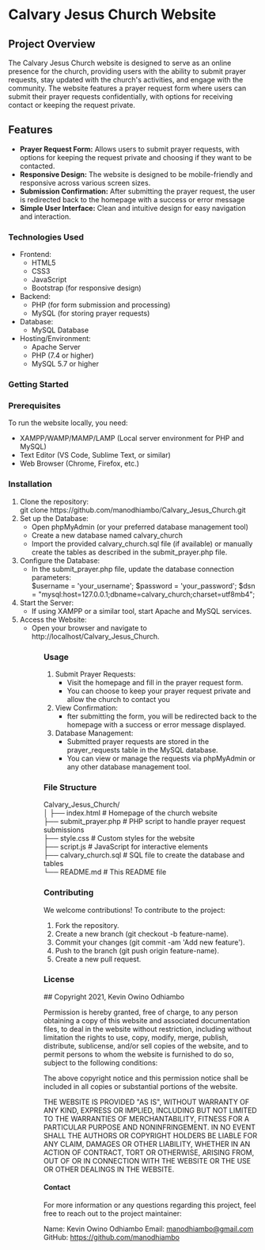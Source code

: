 <h1>Calvary Jesus Church Website</h1>

<h2>Project Overview</h2>
<p>The Calvary Jesus Church website is designed to serve as an online presence for the church, providing users with the ability to submit prayer requests, stay updated with the church's activities, and engage with the community. The website features a prayer request form where users can submit their prayer requests confidentially, with options for receiving contact or keeping the request private.</p>

<h2>Features</h2>
<ul>
<li><strong>Prayer Request Form:</strong> Allows users to submit prayer requests, with options for keeping the request private and choosing if they want to be contacted.</li>
<li><strong>Responsive Design:</strong> The website is designed to be mobile-friendly and responsive across various screen sizes.</li>
<li><strong>Submission Confirmation:</strong> After submitting the prayer request, the user is redirected back to the homepage with a success or error message</li>
<li><strong>Simple User Interface:</strong> Clean and intuitive design for easy navigation and interaction.</li>
</ul>

<h3>Technologies Used</h3>

<ul>
<li>Frontend:
<ul>
<li>HTML5</li>
<li>CSS3</li>
<li>JavaScript</li>
<li>Bootstrap (for responsive design)</li>
</ul>

<li>Backend:
<ul>
<li>PHP (for form submission and processing)</li>
<li>MySQL (for storing prayer requests)</li>
</ul>
</li>

<li>Database:
<ul>
<li>MySQL Database</li>
</ul>
</li>

<li>Hosting/Environment:
<ul>
<li>Apache Server</li>
<li>PHP (7.4 or higher)</li>
<li>MySQL 5.7 or higher</li>
</ul>
</li>
</ul>

<h3>Getting Started</h3>

<h3>Prerequisites</h3>
To run the website locally, you need:
<ul>
<li>XAMPP/WAMP/MAMP/LAMP (Local server environment for PHP and MySQL)</li>
<li>Text Editor (VS Code, Sublime Text, or similar)</li>
<li>Web Browser (Chrome, Firefox, etc.)</li>
</ul>

<h3>Installation</h3>

<ol>
<li>Clone the repository:</li>
git clone https://github.com/manodhiambo/Calvary_Jesus_Church.git

<li>Set up the Database:
<ul>
<li>Open phpMyAdmin (or your preferred database management tool)</li>
<li>Create a new database named calvary_church</li>
<li>Import the provided calvary_church.sql file (if available) or manually create the tables as described in the submit_prayer.php file.</li>
</ul>
</li>
<li>Configure the Database:
<ul>
<li>In the submit_prayer.php file, update the database connection parameters:</li>
$username = 'your_username';
$password = 'your_password';
$dsn = "mysql:host=127.0.0.1;dbname=calvary_church;charset=utf8mb4";

</ul></li>
<li>
Start the Server:
<ul>
<li>If using XAMPP or a similar tool, start Apache and MySQL services.</li>
</ul>
</li>

<li>
Access the Website:
<ul>
<li>Open your browser and navigate to http://localhost/Calvary_Jesus_Church.</li>
<ul>
</li>

<h3>Usage</h3>
<ol>
<li>
Submit Prayer Requests:
<ul>
<li>Visit the homepage and fill in the prayer request form.</li>
<li>You can choose to keep your prayer request private and allow the church to contact you</li>
</ul>
</li>

<li>View Confirmation:
<ul>
<li>fter submitting the form, you will be redirected back to the homepage with a success or error message displayed.</li>
</ul>
</li>

<li>
Database Management:
<ul>
<li>Submitted prayer requests are stored in the prayer_requests table in the MySQL database.</li>
<li>You can view or manage the requests via phpMyAdmin or any other database management tool.</li>
</ul>
</li>
</ol>


<h3>File Structure</h3>

Calvary_Jesus_Church/<br>
│
├── index.html          # Homepage of the church website<br>
├── submit_prayer.php   # PHP script to handle prayer request submissions<br>
├── style.css           # Custom styles for the website<br>
├── script.js           # JavaScript for interactive elements<br>
├── calvary_church.sql  # SQL file to create the database and tables<br>
└── README.md           # This README file<br>



<h3>Contributing</h3>
We welcome contributions! To contribute to the project:

<ol>
<li>Fork the repository.</li>
<li>Create a new branch (git checkout -b feature-name).</li>
<li>Commit your changes (git commit -am 'Add new feature').</li>
<li>Push to the branch (git push origin feature-name).</li>
<li>Create a new pull request.</li>
</ol>

<h3>License</h3>
## Copyright 2021, Kevin Owino Odhiambo

Permission is hereby granted, free of charge, to any person obtaining a copy of this website and associated documentation files, to deal in the website without restriction, including without limitation the rights to use, copy, modify, merge, publish, distribute, sublicense, and/or sell copies of the website, and to permit persons to whom the website is furnished to do so, subject to the following conditions:

The above copyright notice and this permission notice shall be included in all copies or substantial portions of the website.

THE WEBSITE IS PROVIDED "AS IS", WITHOUT WARRANTY OF ANY KIND, EXPRESS OR IMPLIED, INCLUDING BUT NOT LIMITED TO THE WARRANTIES OF MERCHANTABILITY, FITNESS FOR A PARTICULAR PURPOSE AND NONINFRINGEMENT. IN NO EVENT SHALL THE AUTHORS OR COPYRIGHT HOLDERS BE LIABLE FOR ANY CLAIM, DAMAGES OR OTHER LIABILITY, WHETHER IN AN ACTION OF CONTRACT, TORT OR OTHERWISE, ARISING FROM, OUT OF OR IN CONNECTION WITH THE WEBSITE OR THE USE OR OTHER DEALINGS IN THE WEBSITE.



<h4>Contact</h4>

For more information or any questions regarding this project, feel free to reach out to the project maintainer:

Name: Kevin Owino Odhiambo
Email: manodhiambo@gmail.com
GitHub: https://github.com/manodhiambo
